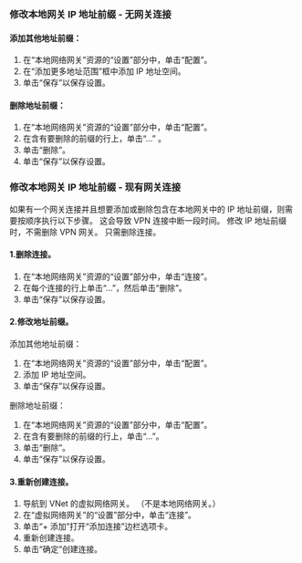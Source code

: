 ### <a name="noconnection"></a>修改本地网关 IP 地址前缀 - 无网关连接

#### <a name="to-add-additional-address-prefixes"></a>添加其他地址前缀：

1. 在“本地网络网关”资源的“设置”部分中，单击“配置”。
2. 在“添加更多地址范围”框中添加 IP 地址空间。
3. 单击“保存”以保存设置。

#### <a name="to-remove-address-prefixes"></a>删除地址前缀：

1. 在“本地网络网关”资源的“设置”部分中，单击“配置”。
2. 在含有要删除的前缀的行上，单击“...” 。
3. 单击“删除”。
4. 单击“保存”以保存设置。

### <a name="withconnection"></a>修改本地网关 IP 地址前缀 - 现有网关连接

如果有一个网关连接并且想要添加或删除包含在本地网关中的 IP 地址前缀，则需要按顺序执行以下步骤。 这会导致 VPN 连接中断一段时间。 修改 IP 地址前缀时，不需删除 VPN 网关。 只需删除连接。

#### <a name="1-remove-the-connection"></a>1.删除连接。

1. 在“本地网络网关”资源的“设置”部分中，单击“连接”。
2. 在每个连接的行上单击“...”，然后单击“删除”。
3. 单击“保存”以保存设置。

#### <a name="2-modify-the-address-prefixes"></a>2.修改地址前缀。

添加其他地址前缀：

1. 在“本地网络网关”资源的“设置”部分中，单击“配置”。
2. 添加 IP 地址空间。
3. 单击“保存”以保存设置。

删除地址前缀：

1. 在“本地网络网关”资源的“设置”部分中，单击“配置”。
2. 在含有要删除的前缀的行上，单击“...”。
3. 单击“删除”。
4. 单击“保存”以保存设置。

#### <a name="3-recreate-the-connection"></a>3.重新创建连接。

1. 导航到 VNet 的虚拟网络网关。 （不是本地网络网关。）
2. 在“虚拟网络网关”的“设置”部分中，单击“连接”。
3. 单击“+ 添加”打开“添加连接”边栏选项卡。
4. 重新创建连接。
5. 单击“确定”创建连接。